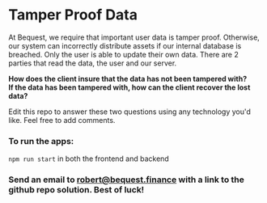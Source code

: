 # Tamper Proof Data

At Bequest, we require that important user data is tamper proof. Otherwise, our system can incorrectly distribute assets if our internal database is breached.
Only the user is able to update their own data. There are 2 parties that read the data, the user and our server.

**How does the client insure that the data has not been tampered with?**
<br />
**If the data has been tampered with, how can the client recover the lost data?**

Edit this repo to answer these two questions using any technology you'd like. Feel free to add comments.

### To run the apps:

`npm run start` in both the frontend and backend

### Send an email to robert@bequest.finance with a link to the github repo solution. Best of luck!
